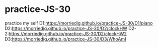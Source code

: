 # practice-JS-30
practice my self
D1:https://morriedig.github.io/practice-JS-30/D1/piano
D2:https://morriedig.github.io/practice-JS-30/D2/clockHW
D2-2:https://morriedig.github.io/practice-JS-30/D2/clockHW2
D3:https://morriedig.github.io/practice-JS-30/D3/WhoAmI
